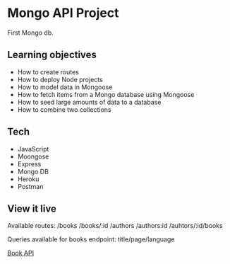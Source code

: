 # Mongo API Project

First Mongo db.

## Learning objectives

- How to create routes
- How to deploy Node projects
- How to model data in Mongoose
- How to fetch items from a Mongo database using Mongoose
- How to seed large amounts of data to a database
- How to combine two collections

## Tech

- JavaScript
- Moongose
- Express
- Mongo DB
- Heroku
- Postman

## View it live

Available routes:
/books
/books/:id
/authors
/authors:id
/auhtors/:id/books

Queries available for books endpoint:
title/page/language

[Book API](https://thereselinden-mongo-book-api.herokuapp.com/)
